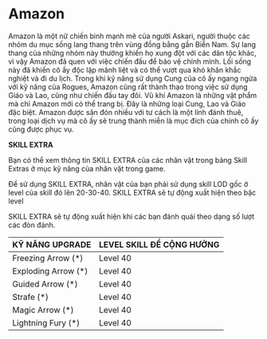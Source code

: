 # Amazon

Amazon là một nữ chiến binh mạnh mẽ của người Askari, người thuộc các nhóm du mục sống lang thang trên vùng đồng bằng gần Biển Nam. Sự lang thang của những nhóm này thường khiến họ xung đột với các dân tộc khác, vì vậy Amazon đã quen với việc chiến đấu để bảo vệ chính mình. Lối sống này đã khiến cô ấy độc lập mãnh liệt và có thể vượt qua khó khăn khắc nghiệt và đi du lịch. Trong khi kỹ năng sử dụng Cung của cô ấy ngang ngửa với kỹ năng của Rogues, Amazon cũng rất thành thạo trong việc sử dụng Giáo và Lao, cũng như chiến đấu tay đôi. Vũ khí Amazon là những vật phẩm mà chỉ Amazon mới có thể trang bị. Đây là những loại Cung, Lao và Giáo đặc biệt. Amazon được săn đón nhiều với tư cách là một lính đánh thuê, trong loại dịch vụ mà cô ấy sẽ trung thành miễn là mục đích của chính cô ấy cũng được phục vụ.

**SKILL EXTRA**

Bạn có thể xem thông tin SKILL EXTRA của các nhân vật trong bảng Skill Extras ở mục kỹ năng của nhân vật trong game.

Để sử dụng SKILL EXTRA, nhân vật của bạn phải sử dụng skill LOD gốc ở level của skill đó lên 20-30-40. SKILL EXTRA sẽ tự động xuất hiện theo bậc level

SKILL EXTRA sẽ tự động xuất hiện khi các bạn đánh quái theo dạng số lượt các đòn đánh.

| KỸ NĂNG UPGRADE      | LEVEL SKILL ĐỂ CỘNG HƯỞNG |
| -------------------- | ------------------------- |
| Freezing Arrow (\*)  | Level 40                  |
| Exploding Arrow (\*) | Level 40                  |
| Guided Arrow (\*)    | Level 40                  |
| Strafe (\*)          | Level 40                  |
| Magic Arrow (\*)     | Level 40                  |
| Lightning Fury (\*)  | Level 40                  |
